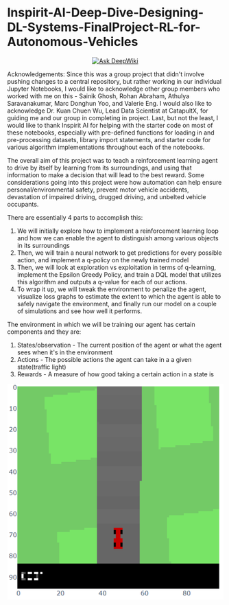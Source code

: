 # Inspirit-AI-Deep-Dive-Designing-DL-Systems-FinalProject-RL-for-Autonomous-Vehicles

<div align="center">
  <a href="https://deepwiki.com/SXV357/Inspirit-AI-Deep-Dive-Designing-DL-Systems-FinalProject-RL-for-Autonomous-Vehicles">
    <img src="https://deepwiki.com/badge.svg" alt="Ask DeepWiki">
  </a>
</div>

Acknowledgements: Since this was a group project that didn't involve pushing changes to a central repository, but rather working in our individual Jupyter Notebooks, I would like to acknowledge other group members who worked with me on this - Sainik Ghosh, Rohan Abraham, Athulya Saravanakumar, Marc Donghun Yoo, and Valerie Eng. I would also like to acknowledge Dr. Kuan Chuen Wu, Lead Data Scientist at CatapultX, for guiding me and our group in completing in project. Last, but not the least, I would like to thank Inspirit AI for helping with the starter code on most of these notebooks, especially with pre-defined functions for loading in and pre-processing datasets, library import statements, and starter code for various algorithm implementations throughout each of the notebooks.

The overall aim of this project was to teach a reinforcement learning agent to drive by itself by learning from its surroundings, and using that information to make a decision that will lead to the best reward. Some considerations going into this project were how automation can help ensure personal/environmental safety, prevent motor vehicle accidents, devastation of impaired driving, drugged driving, and unbelted vehicle occupants.

There are essentially 4 parts to accomplish this:
  1. We will initially explore how to implement a reinforcement learning loop and how we can enable the agent to distinguish among various objects in its surroundings
  2. Then, we will train a neural network to get predictions for every possible action, and implement a q-policy on the newly trained model
  3. Then, we will look at exploration vs exploitation in terms of q-learning, implement the Epsilon Greedy Policy, and train a DQL model that utilizes this algorithm and outputs a q-value for each of our actions. 
  4. To wrap it up, we will tweak the environment to penalize the agent, visualize loss graphs to estimate the extent to which the agent is able to safely navigate the environment, and finally run our model on a couple of simulations and see how well it performs.

The environment in which we will be training our agent has certain components and they are:
  1. States/observation - The current position of the agent or what the agent sees when it's in the environment
  2. Actions - The possible actions the agent can take in a a given state(traffic light)
  3. Rewards - A measure of how good taking a certain action in a state is
  
  ![](Images/Observations.png)
